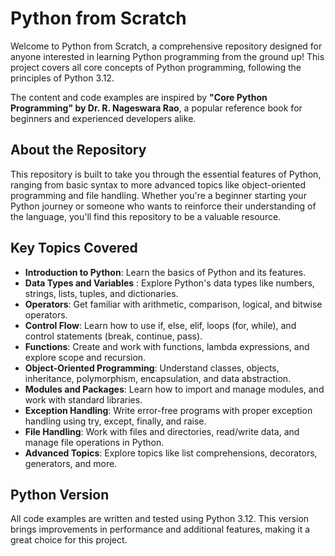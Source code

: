 # Python from Scratch
Welcome to Python from Scratch, a comprehensive repository designed for anyone interested in learning Python programming from the ground up! This project covers all core concepts of Python programming, following the principles of Python 3.12.

The content and code examples are inspired by **"Core Python Programming" by Dr. R. Nageswara Rao**, a popular reference book for beginners and experienced developers alike.

## About the Repository
This repository is built to take you through the essential features of Python, ranging from basic syntax to more advanced topics like object-oriented programming and file handling. Whether you're a beginner starting your Python journey or someone who wants to reinforce their understanding of the language, you'll find this repository to be a valuable resource.

## Key Topics Covered
- **Introduction to Python**: Learn the basics of Python and its features.
- **Data Types and Variables** : Explore Python's data types like numbers, strings, lists, tuples, and dictionaries.
- **Operators**: Get familiar with arithmetic, comparison, logical, and bitwise operators.
- **Control Flow**: Learn how to use if, else, elif, loops (for, while), and control statements (break, continue, pass).
- **Functions**: Create and work with functions, lambda expressions, and explore scope and recursion.
- **Object-Oriented Programming**: Understand classes, objects, inheritance, polymorphism, encapsulation, and data abstraction.
- **Modules and Packages**: Learn how to import and manage modules, and work with standard libraries.
- **Exception Handling**: Write error-free programs with proper exception handling using try, except, finally, and raise.
- **File Handling**: Work with files and directories, read/write data, and manage file operations in Python.
- **Advanced Topics**: Explore topics like list comprehensions, decorators, generators, and more.

## Python Version
All code examples are written and tested using Python 3.12. This version brings improvements in performance and additional features, making it a great choice for this project.
